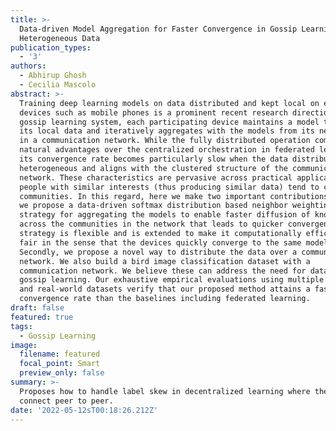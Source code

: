 ```yaml
---
title: >-
  Data-driven Model Aggregation for Faster Convergence in Gossip Learning for
  Heterogeneous Data
publication_types:
  - '3'
authors:
  - Abhirup Ghosh
  - Cecilia Mascolo
abstract: >-
  Training deep learning models on data distributed and kept local on edge
  devices such as mobile phones is a prominent recent research direction. In a
  gossip learning system, each participating device maintains a model trained on
  its local data and iteratively aggregates with the models from its neighbours
  in a communication network. While the fully distributed operation comes with
  natural advantages over the centralized orchestration in federated learning,
  its convergence rate becomes particularly slow when the data distribution is
  heterogeneous and aligns with the clustered structure of the communication
  network. These characteristics are pervasive across practical applications as
  people with similar interests (thus producing similar data) tend to create
  communities. In this regard, here we make two important contributions. First,
  we propose a data-driven softmax distribution based neighbor weighting
  strategy for aggregating the models to enable faster diffusion of knowledge
  across the communities in the network that leads to quicker convergence. The
  strategy is flexible and is extended to make it computationally efficient and
  fair in the sense that the devices quickly converge to the same model.
  Secondly, we propose a novel way to distribute the data over a communication
  network. We also build a bird image classification dataset with a
  communication network. We believe these can address the need for datasets for
  gossip learning. Our exhaustive empirical evaluations using multiple synthetic
  and real-world datasets verify that our proposed method attains a faster
  convergence rate than the baselines including federated learning.
draft: false
featured: true
tags:
  - Gossip Learning
image:
  filename: featured
  focal_point: Smart
  preview_only: false
summary: >-
  Proposes how to handle label skew in decentralized learning where the users
  connect peer to peer.
date: '2022-05-12sT00:18:26.212Z'
---
```

